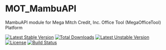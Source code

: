 MOT_MambuAPI
============

MambuAPI module for Mega Mitch Credit, Inc. Office Tool (MegaOfficeTool) Platform

[![Latest Stable Version](https://poser.pugx.org/codingmatters/mot-mambu/v/stable.svg)](https://packagist.org/packages/codingmatters/mot-mambu) [![Total Downloads](https://poser.pugx.org/codingmatters/mot-mambu/downloads.svg)](https://packagist.org/packages/codingmatters/mot-mambu) [![Latest Unstable Version](https://poser.pugx.org/codingmatters/mot-mambu/v/unstable.svg)](https://packagist.org/packages/codingmatters/mot-mambu) [![License](https://poser.pugx.org/codingmatters/mot-mambu/license.svg)](https://packagist.org/packages/codingmatters/mot-mambu) [![Build Status](https://travis-ci.org/CodingMatters/MOT_MambuAPI.svg)](https://travis-ci.org/CodingMatters/MOT_MambuAPI)

